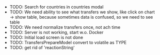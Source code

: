 - TODO: Search for countries in countries modal
- TODO: We need ability to see what transfers we show, like click on chart -> show table,
  because sometimes data is confused, so we need to see table
- TODO: We need normalize transfers once, not ach time
- TODO: Server is not working, start w.o. Docker
- TODO: Initial load screen is not done
- TODO: TransfersPrepareModel convert to volatile as TYPE
- TODO: get rid of 'reactionString'